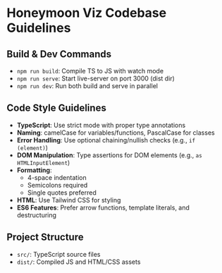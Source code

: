 # Honeymoon Viz Codebase Guidelines

## Build & Dev Commands
- `npm run build`: Compile TS to JS with watch mode
- `npm run serve`: Start live-server on port 3000 (dist dir)
- `npm run dev`: Run both build and serve in parallel

## Code Style Guidelines
- **TypeScript**: Use strict mode with proper type annotations
- **Naming**: camelCase for variables/functions, PascalCase for classes
- **Error Handling**: Use optional chaining/nullish checks (e.g., `if (element)`)
- **DOM Manipulation**: Type assertions for DOM elements (e.g., `as HTMLInputElement`)
- **Formatting**: 
  - 4-space indentation
  - Semicolons required
  - Single quotes preferred
- **HTML**: Use Tailwind CSS for styling
- **ES6 Features**: Prefer arrow functions, template literals, and destructuring

## Project Structure
- `src/`: TypeScript source files
- `dist/`: Compiled JS and HTML/CSS assets